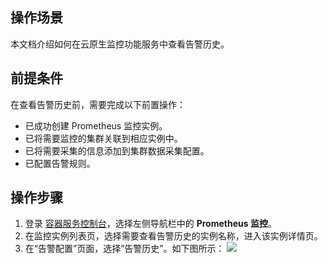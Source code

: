 ## 操作场景

本文档介绍如何在云原生监控功能服务中查看告警历史。

## 前提条件

在查看告警历史前，需要完成以下前置操作：
- 已成功创建 Prometheus 监控实例。
- 已将需要监控的集群关联到相应实例中。
- 已将需要采集的信息添加到集群数据采集配置。
- 已配置告警规则。

## 操作步骤


1. 登录 [容器服务控制台](https://console.cloud.tencent.com/tke2)，选择左侧导航栏中的 **Prometheus 监控**。
2. 在监控实例列表页，选择需要查看告警历史的实例名称，进入该实例详情页。
3. 在“告警配置”页面，选择“告警历史”。如下图所示：
![](https://qcloudimg.tencent-cloud.cn/raw/eeddf135bd63d36adff5e3631265a36a.png)
